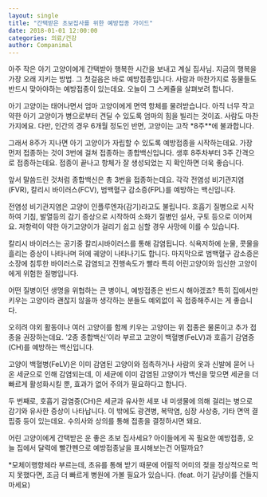 ```yaml
---
layout: single
title: "간택받은 초보집사를 위한 예방접종 가이드"
date: 2018-01-01 12:00:00
categories: 의료/건강
author: Companimal
---
```


아주 작은 아기 고양이에게 간택받아 행복한 시간을 보내고 계실 집사님. 지금의 행복을 가장 오래 지키는 방법. 그 첫걸음은 바로 예방접종입니다. 사람과 마찬가지로 동물들도 반드시 맞아야하는 예방접종이 있는데요. 오늘이 그 스케쥴을 살펴보려 합니다.

아기 고양이는 태어나면서 엄마 고양이에게 면역 항체를 물려받습니다. 아직 너무 작고 약한 아기 고양이가 병으로부터 견딜 수 있도록 엄마의 힘을 빌리는 것이죠. 사람도 마찬가지에요. 다만, 인간의 경우 6개월 정도인 반면, 고양이는 고작 \*8주\*\*에 불과합니다.

그래서 8주가 지나면 아기 고양이가 자립할 수 있도록 예방접종을 시작하는데요. 가장 먼저 접종하는 것이 3번에 걸쳐 접종하는 종합백신입니다. 생후 8주차부터 3주 간격으로 접종하는데요. 접종이 끝나고 항체가 잘 생성되었는 지 확인하면 더욱 좋습니다.

앞서 말씀드린 것처럼 종합백신은 총 3번을 접종하는데요. 각각 전염성 비기관지염(FVR), 칼리시 바이러스(FCV), 범백혈구 감소증(FPL)를 예방하는 백신입니다.

전염성 비기관지염은 고양이 인플루엔자(감기)라고도 불립니다. 호흡기 질병으로 시작하여 기침, 발열등의 감기 증상으로 시작하여 소화기 질병인 설사, 구토 등으로 이어져요. 저항력이 약한 아기고양이가 걸리기 쉽고 심할 경우 사망에 이를 수 있습니다.

칼리시 바이러스는 공기중 칼리시바이러스를 통해 감염됩니다. 식욕저하에 눈물, 콧물을 흘리는 증상이 나타나며 혀에 궤양이 나타나기도 합니다. 마지막으로 범백혈구 감소증은 소장에 침투한 바이러스로 감염되고 진행속도가 빨라 특히 어린고양이와 임신한 고양이에게 위험한 질병입니다.

어떤 질병이던 생명을 위협하는 큰 병이니, 예방접종은 반드시 해야겠죠? 특히 집에서만 키우는 고양이라 괜찮지 않을까 생각하는 분들도 예외없이 꼭 접종해주시는 게 좋습니다.

오히려 야외 활동이나 여러 고양이를 함께 키우는 고양이는 위 접종은 물론이고 추가 접종을 권장하는데요. '2종 종합백신’이라 부르고 고양이 백혈병(FeLV)과 호흡기 감염증(CH)를 예방하는 백신입니다.

고양이 백혈병(FeLV)은 이미 감염된 고양이와 접촉하거나 사람의 옷과 신발에 묻어 나온 세균으로 인해 감염되는데, 이 세균에 이미 감염된 고양이가 백신을 맞으면 세균을 더 빠르게 활성화시킬 뿐, 효과가 없어 주의가 필요하다고 합니다.

두 번째로, 호흡기 감염증(CH)은 세균과 유사한 세포 내 미생물에 의해 걸리는 병으로 감기와 유사한 증상이 나타납니다. 이 밖에도 광견병, 복막염, 심장 사상충, 기타 면역 결핍증 등이 있는데요. 수의사와 상의를 통해 접종을 결정하시면 돼요.

어린 고양이에게 간택받은 운 좋은 초보 집사세요? 아이들에게 꼭 필요한 예방접종, 오늘 집에서 달력에 빨간펜으로 예방접종날을 표시해보는건 어떨까요?

\*모체이행항체라 부르는데, 초유를 통해 받기 때문에 어릴적 어미의 젖을 정상적으로 먹지 못했다면, 조금 더 빠르게 병원에 가볼 필요가 있습니다. (feat. 아기 길냥이를 건들지 마세요)
